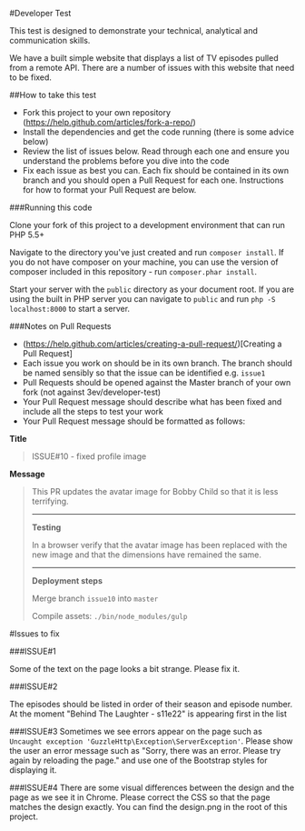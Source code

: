 #Developer Test

This test is designed to demonstrate your technical, analytical and communication skills.

We have a built simple website that displays a list of TV episodes pulled from a remote API. There are a number of issues with this website that need to be fixed.

##How to take this test

* Fork this project to your own repository (https://help.github.com/articles/fork-a-repo/)
* Install the dependencies and get the code running (there is some advice below)
* Review the list of issues below. Read through each one and ensure you understand the problems before you dive into the code
* Fix each issue as best you can. Each fix should be contained in its own branch and you should open a Pull Request for each one. Instructions for how to format your Pull Request are below.

###Running this code

Clone your fork of this project to a development environment that can run PHP 5.5+

Navigate to the directory you've just created and run `composer install`. If you do not have composer on your machine, you can use the version of composer included in this repository - run `composer.phar install`.

Start your server with the `public` directory as your document root. If you are using the built in PHP server you can navigate to `public` and run `php -S localhost:8000` to start a server.


###Notes on Pull Requests

* (https://help.github.com/articles/creating-a-pull-request/)[Creating a Pull Request]
* Each issue you work on should be in its own branch. The branch should be named sensibly so that the issue can be identified e.g. `issue1`
* Pull Requests should be opened against the Master branch of your own fork (not against 3ev/developer-test)
* Your Pull Request message should describe what has been fixed and include all the steps to test your work
* Your Pull Request message should be formatted as follows:

**Title**
>ISSUE#10 - fixed profile image

**Message**

>This PR updates the avatar image for Bobby Child so that it is less terrifying.
>
>---
>
>**Testing**
>
>In a browser verify that the avatar image has been replaced with the new image and that the dimensions have remained the same.
>
>---
>
>**Deployment steps**
>
>Merge branch `issue10` into `master`
>
>Compile assets: `./bin/node_modules/gulp`


#Issues to fix

###ISSUE#1

Some of the text on the page looks a bit strange. Please fix it.

###ISSUE#2

The episodes should be listed in order of their season and episode number. At the moment "Behind The Laughter - s11e22" is appearing first in the list

###ISSUE#3
Sometimes we see errors appear on the page such as `Uncaught exception 'GuzzleHttp\Exception\ServerException'`. Please show the user an error message such as "Sorry, there was an error. Please try again by reloading the page." and use one of the Bootstrap styles for displaying it.

###ISSUE#4
There are some visual differences between the design and the page as we see it in Chrome. Please correct the CSS so that the page matches the design exactly. You can find the design.png in the root of this project.
